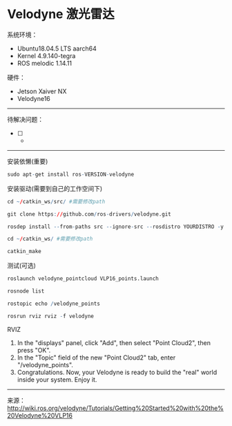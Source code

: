 # Velodyne 激光雷达

系统环境： 
- Ubuntu18.04.5 LTS aarch64
- Kernel 4.9.140-tegra
- ROS melodic 1.14.11

硬件：
- Jetson Xaiver NX
- Velodyne16
----
待解决问题： 
- [ ]  -
----
安装依懒(重要)
``` r
sudo apt-get install ros-VERSION-velodyne
```
安装驱动(需要到自己的工作空间下)
``` r
cd ~/catkin_ws/src/ #需要修改path

git clone https://github.com/ros-drivers/velodyne.git

rosdep install --from-paths src --ignore-src --rosdistro YOURDISTRO -y

cd ~/catkin_ws/ #需要修改path

catkin_make
```

测试(可选)
``` r
roslaunch velodyne_pointcloud VLP16_points.launch

rosnode list

rostopic echo /velodyne_points

rosrun rviz rviz -f velodyne
```

RVIZ
1. In the "displays" panel, click "Add", then select "Point Cloud2", then press "OK".
2. In the "Topic" field of the new "Point Cloud2" tab, enter "/velodyne_points".
3. Congratulations. Now, your Velodyne is ready to build the "real" world inside your system. Enjoy it.


----
来源：
http://wiki.ros.org/velodyne/Tutorials/Getting%20Started%20with%20the%20Velodyne%20VLP16


